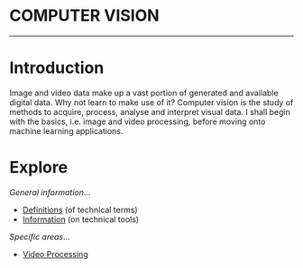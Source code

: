 <h1>COMPUTER VISION</h1>

---

# Introduction
Image and video data make up a vast portion of generated and available digital data. Why not learn to make use of it? Computer vision is the study of methods to acquire, process, analyse and interpret visual data. I shall begin with the basics, i.e. image and video processing, before moving onto machine learning applications.

# Explore
_General information_...

- [Definitions](https://github.com/pranigopu/computerVision/blob/main/definitions.md) (of technical terms)
- [Information](https://github.com/pranigopu/computerVision/blob/main/information.md) (on technical tools)

_Specific areas_...

- [Video Processing](https://github.com/pranigopu/computerVision/tree/main/videoProcessing)